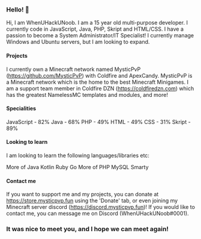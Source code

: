 ### Hello! 👋

Hi, I am WhenUHackUNoob. I am a 15 year old multi-purpose developer. I currently code in JavaScript, Java, PHP, Skript and HTML/CSS. I have a passion to become a System Administrator/IT Specialist! I currently manage Windows and Ubuntu servers, but I am looking to expand.

#### Projects

I currently own a Minecraft network named MysticPvP (https://github.com/MysticPvP) with Coldfire and ApexCandy. MysticPvP is a Minecraft network which is the home to the best Minecraft Minigames.
I am a support team member in Coldfire DZN (https://coldfiredzn.com) which has the greatest NamelessMC templates and modules, and more!

#### Specialities

JavaScript - 82%
Java - 68%
PHP - 49%
HTML - 49%
CSS - 31%
Skript - 89%

#### Looking to learn

I am looking to learn the following languages/libraries etc:

More of Java
Kotlin
Ruby
Go
More of PHP
MySQL
Smarty

#### Contact me

If you want to support me and my projects, you can donate at https://store.mysticpvp.fun using the 'Donate' tab, or even joining my Minecraft server discord (https://discord.mysticpvp.fun)! If you would like to contact me, you can message me on Discord (WhenUHackUNoob#0001).

### It was nice to meet you, and I hope we can meet again!

